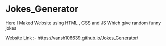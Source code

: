 # Jokes_Generator
Here I Maked Website using HTML , CSS and JS  Which give random funny jokes

Website Link :- https://vansh106639.github.io/Jokes_Generator/


